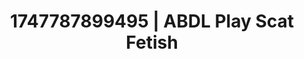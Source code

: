 ---
categories:
- Midnight fantasy
- Back arch
- Virtual lover intimacy
- Lingerie worship
- Ethereal kink
image: /assets/images/1747787899495.jpg
layout: post
seo:
  description: Featured content with premium Scat Fetish, ABDL Play. HD images available.
  keywords: Scat Fetish, ABDL Play
  og_image: /assets/images/1747787899495.jpg
  schema_type: VisualArtwork
tags:
- ABDL Play
- Scat Fetish
- '#1747787899495'
title: 1747787899495 | ABDL Play Scat Fetish
---